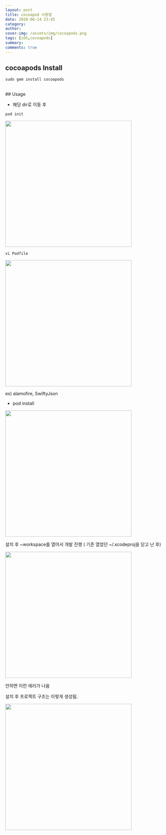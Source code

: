 ```yaml
---
layout: post
title: cocoapod 사용법
date: 2020-06-14 23:45
category: 
author: 
cover-img: /assets/img/cocoapods.png
tags: [iOS,cocoapods]
summary: 
comments: true
---
```


## cocoapods Install
```
sudo gem install cocoapods
```
<br>
## Usage

* 해당 dir로 이동 후 

```
pod init
````

<img src="../assets/img/delegateTextField1.png"  width="400px"/>

<br>

```
vi Podfile
```

<img src="../assets/img/delegateTextField2.png"  width="400px"/>


ex) alamofire, SwiftyJson

* pod install

<img src="../assets/img/delegateTextField3.png"  width="400px"/>

설치 후 ~workspace를 열어서 개발 진행 ( 기존 열었던 ~/.xcodeproj을 닫고 난 후)

<img src="../assets/img/delegateTextField5.png"  width="400px"/>


안하면 이런 에러가 나옴

설치 후 프로젝트 구조는 이렇게 생성됨.

<img src="../assets/img/delegateTextField6.png"  width="400px"/>
